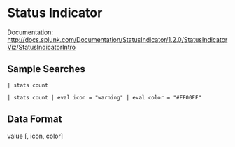 # Status Indicator

Documentation:
http://docs.splunk.com/Documentation/StatusIndicator/1.2.0/StatusIndicatorViz/StatusIndicatorIntro

## Sample Searches

```
| stats count
```

```
| stats count | eval icon = "warning" | eval color = "#FF00FF"
```

## Data Format
value [, icon, color]